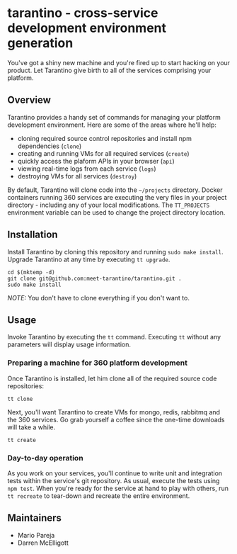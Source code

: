 # tarantino - cross-service development environment generation

You've got a shiny new machine and you're fired up to start hacking on your product. Let Tarantino give birth to all of the services comprising your platform.

## Overview

Tarantino provides a handy set of commands for managing your platform development environment. Here are some of the areas where he'll help:

  + cloning required source control repositories and install npm dependencies (`clone`)
  + creating and running VMs for all required services (`create`)
  + quickly access the plaform APIs in your browser (`api`)
  + viewing real-time logs from each service (`logs`)
  + destroying VMs for all services (`destroy`)

By default, Tarantino will clone code into the `~/projects` directory. Docker containers running 360 services are executing the very files in your project directory - including any of your local modifications. The `TT_PROJECTS` environment variable can be used to change the project directory location.

## Installation

Install Tarantino by cloning this repository and running `sudo make install`. Upgrade Tarantino at any time by executing `tt upgrade`.

```
cd $(mktemp -d)
git clone git@github.com:meet-tarantino/tarantino.git .
sudo make install
```

_NOTE:_ You don't have to clone everything if you don't want to.

## Usage

Invoke Tarantino by executing the `tt` command. Executing `tt` without any parameters will display usage information.

### Preparing a machine for 360 platform development

Once Tarantino is installed, let him clone all of the required source code repositories:

    tt clone

Next, you'll want Tarantino to create VMs for mongo, redis, rabbitmq and the 360 services. Go grab yourself a coffee since the one-time downloads will take a while.

    tt create

### Day-to-day operation

As you work on your services, you'll continue to write unit and integration tests within the service's git repository. As usual, execute the tests using `npm test`. When you're ready for the service at hand to play with others, run `tt recreate` to tear-down and recreate the entire environment.

## Maintainers

  + Mario Pareja
  + Darren McElligott 
